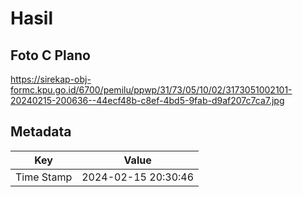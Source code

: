# Hasil

## Foto C Plano

https://sirekap-obj-formc.kpu.go.id/6700/pemilu/ppwp/31/73/05/10/02/3173051002101-20240215-200636--44ecf48b-c8ef-4bd5-9fab-d9af207c7ca7.jpg


## Metadata

| Key        | Value               |
| ---------- | ------------------- |
| Time Stamp | 2024-02-15 20:30:46 |



